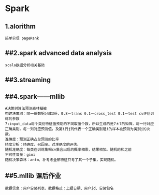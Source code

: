 Spark
=========================
1.alorithm
------------
    简单实现 pageRank

##2.spark advanced data analysis
------------
    scala数据分析相关基础
##3.streaming
------------
##4.spark——mllib
------------
    #决策树算法预测森林植被
    构建决策树：同一份数据分成3份，0.8－trans 0.1－cross_test 0.1－test cv评估训练的参数
    7:input_data每个类别特征值预期的不同取值个数，所以生成的是7＊7的矩阵，每一行对应正确类别，每一列对应预测值。及第i行j列代表一个正确类别是i的样本被预测为类别j的次数。
    准确度：预测正确占总预测的比率
    精度分析：精确度，召回率。对准确度的评估。
    随机准确度：每类在训练集喝cv集合出现的概率相乘，结果相加。随机的和之前
    不纯性度量：gini
    随机决策森林：anto，补考虑全部特征只考了其一个子集，实现随机。
##5.mllib 课后作业
------------
    数据信息：用户安装列表，数据格式：上报日期、用户id、安装包名


